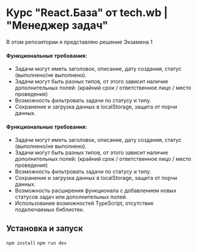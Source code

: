 # Курс "React.База" от tech.wb | "Менеджер задач"

В этом репозитории я представляю решение Экзамена 1

#### Функциональные требования:
* Задачи могут иметь заголовок, описание, дату создания, статус (выполнено/не выполнено).
* Задачи могут быть разных типов, от этого зависит наличие дополнительных полей: (крайний срок / ответственное лицо / место проведения)
* Возможность фильтровать задачи по статусу и типу.
* Сохранение и загрузка данных в localStorage, защита от порчи данных.

#### Функциональные требования:
* Задачи могут иметь заголовок, описание, дату создания, статус (выполнено/не выполнено).
* Задачи могут быть разных типов, от этого зависит наличие дополнительных полей: (крайний срок / ответственное лицо / место проведения)
* Возможность фильтровать задачи по статусу и типу.
* Сохранение и загрузка данных в localStorage, защита от порчи данных.
* Возможность расширения функционала с добавлением новых статусов задач или дополнительных полей.
* Использование возможностей TypeScript, отсутствие подключаемых библиотек.

## Установка и запуск
`npm install`
`npm run dev`
